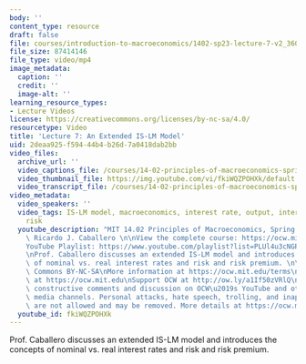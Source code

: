 ```yaml
---
body: ''
content_type: resource
draft: false
file: courses/introduction-to-macroeconomics/1402-sp23-lecture-7-v2_360p_16_9.mp4
file_size: 87414146
file_type: video/mp4
image_metadata:
  caption: ''
  credit: ''
  image-alt: ''
learning_resource_types:
- Lecture Videos
license: https://creativecommons.org/licenses/by-nc-sa/4.0/
resourcetype: Video
title: 'Lecture 7: An Extended IS-LM Model'
uid: 2deaa925-f594-44b4-b26d-7a0418dab2bb
video_files:
  archive_url: ''
  video_captions_file: /courses/14-02-principles-of-macroeconomics-spring-2023/1D2J0hZ4OOK_64efyerSmZjyoO5QN56sd_transcript.webvtt
  video_thumbnail_file: https://img.youtube.com/vi/fkiWQZPOHXk/default.jpg
  video_transcript_file: /courses/14-02-principles-of-macroeconomics-spring-2023/1D2J0hZ4OOK_64efyerSmZjyoO5QN56sd_transcript.pdf
video_metadata:
  video_speakers: ''
  video_tags: IS-LM model, macroeconomics, interest rate, output, interest rates,
    risk
  youtube_description: "MIT 14.02 Principles of Macroeconomics, Spring 2023\nInstructor:\
    \ Ricardo J. Caballero \n\nView the complete course: https://ocw.mit.edu/courses/14-02-principles-of-macroeconomics-spring-2023/\n\
    YouTube Playlist: https://www.youtube.com/playlist?list=PLUl4u3cNGP62EXoZ4B3_Ob7lRRwpGQxkb\n\
    \nProf. Caballero discusses an extended IS-LM model and introduces the concepts\
    \ of nominal vs. real interest rates and risk and risk premium. \n\nLicense: Creative\
    \ Commons BY-NC-SA\nMore information at https://ocw.mit.edu/terms\nMore courses\
    \ at https://ocw.mit.edu\nSupport OCW at http://ow.ly/a1If50zVRlQ\n\nWe encourage\
    \ constructive comments and discussion on OCW\u2019s YouTube and other social\
    \ media channels. Personal attacks, hate speech, trolling, and inappropriate comments\
    \ are not allowed and may be removed. More details at https://ocw.mit.edu/comments."
  youtube_id: fkiWQZPOHXk
---
```

Prof. Caballero discusses an extended IS-LM model and introduces the concepts of nominal vs. real interest rates and risk and risk premium.